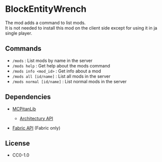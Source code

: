 # BlockEntityWrench
The mod adds a command to list mods. <br />
It is not needed to install this mod on the client side except for using it in ja single player.

## Commands
- `/mods` : List mods by name in the server
- `/mods help` : Get help about the mods command
- `/mods info <mod_id>` : Get info about a mod
- `/mods all [id/name]` : List all mods in the server
- `/mods normal [id/name]` : List normal mods in the server

## Dependencies
- [MCPitanLib](https://curseforge.com/minecraft/mc-mods/mcpitanlibarch)
  - [Architectury API](https://curseforge.com/minecraft/mc-mods/architectury-api)


- [Fabric API](https://curseforge.com/minecraft/mc-mods/fabric-api) (Fabric only)

## License
- CC0-1.0
